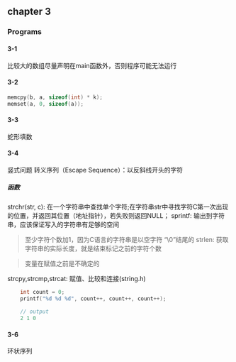 ## chapter 3
### Programs
#### 3-1
比较大的数组尽量声明在main函数外，否则程序可能无法运行
#### 3-2
```C
memcpy(b, a, sizeof(int) * k);
memset(a, 0, sizeof(a));
```
#### 3-3
蛇形填数
#### 3-4
竖式问题
转义序列（Escape Sequence）：以反斜线开头的字符
##### 函数
strchr(str, c): 在一个字符串中查找单个字符;在字符串str中寻找字符C第一次出现的位置，并返回其位置（地址指针），若失败则返回NULL；
sprintf: 输出到字符串，应该保证写入的字符串有足够的空间
> 至少字符个数加1，因为C语言的字符串是以空字符 “\0”结尾的
strlen: 获取字符串的实际长度，就是结束标记之前的字符个数

> 变量在赋值之前是不确定的

strcpy,strcmp,strcat: 赋值、比较和连接(string.h)

```C
    int count = 0;
    printf("%d %d %d", count++, count++, count++);
    
    // output
    2 1 0
```

#### 3-6
环状序列